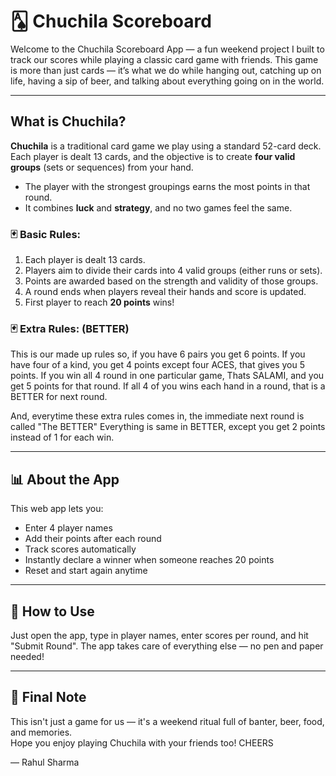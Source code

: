 # 🂡 Chuchila Scoreboard

Welcome to the Chuchila Scoreboard App — a fun weekend project I built to track our scores while playing a classic card game with friends. This game is more than just cards — it’s what we do while hanging out, catching up on life, having a sip of beer,  and talking about everything going on in the world.

---

## What is Chuchila?

**Chuchila** is a traditional card game we play using a standard 52-card deck. Each player is dealt 13 cards, and the objective is to create **four valid groups** (sets or sequences) from your hand.

- The player with the strongest groupings earns the most points in that round.
- It combines **luck** and **strategy**, and no two games feel the same.

### 🃏 Basic Rules:

1. Each player is dealt 13 cards.
2. Players aim to divide their cards into 4 valid groups (either runs or sets).
3. Points are awarded based on the strength and validity of those groups.
4. A round ends when players reveal their hands and score is updated.
5. First player to reach **20 points** wins!

### 🃏 Extra Rules: (BETTER)
  
This is our made up rules so, if you have 6 pairs you get 6 points.
If you have four of a kind, you get 4 points except four ACES, that gives you 5 points. 
If you win all 4 round in one particular game, Thats SALAMI, and you get 5 points for that round. 
If all 4 of you wins each hand in a round, that is a BETTER for next round.

And, everytime these extra rules comes in, the immediate next round is called "The BETTER"
Everything is same in BETTER, except you get 2 points instead of 1 for each win.
  
---

## 📊 About the App

This web app lets you:
- Enter 4 player names
- Add their points after each round
- Track scores automatically
- Instantly declare a winner when someone reaches 20 points
- Reset and start again anytime

---

## 🚀 How to Use

Just open the app, type in player names, enter scores per round, and hit "Submit Round". The app takes care of everything else — no pen and paper needed!

---

## 💬 Final Note

This isn't just a game for us — it's a weekend ritual full of banter, beer,  food, and memories.  
Hope you enjoy playing Chuchila with your friends too! CHEERS 

—
Rahul Sharma
